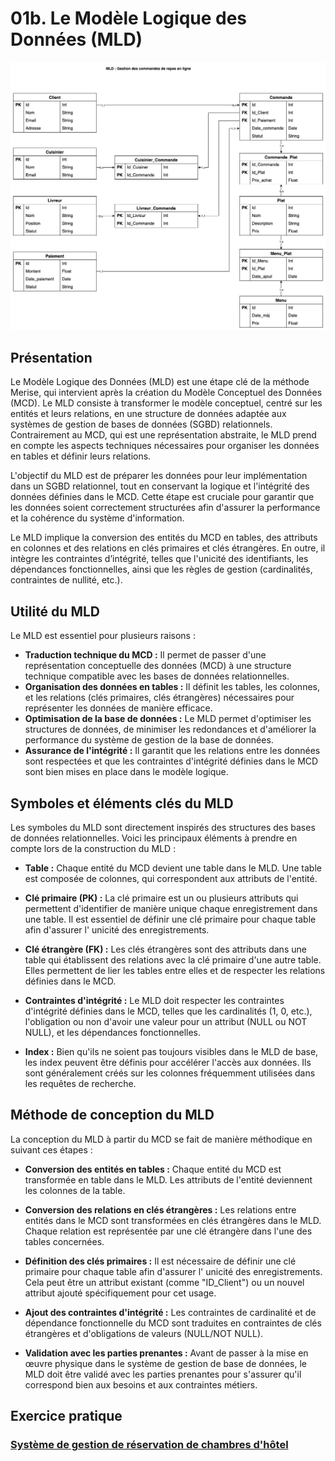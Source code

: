 # 01b. Le Modèle Logique des Données (MLD)

![03-example.png](../images/03-example.png)

## Présentation

Le Modèle Logique des Données (MLD) est une étape clé de la méthode Merise, qui intervient après la création du Modèle
Conceptuel des Données (MCD). Le MLD consiste à transformer le modèle conceptuel, centré sur les entités et leurs
relations, en une structure de données adaptée aux systèmes de gestion de bases de données (SGBD) relationnels.
Contrairement au MCD, qui est une représentation abstraite, le MLD prend en compte les aspects techniques nécessaires
pour organiser les données en tables et définir leurs relations.

L'objectif du MLD est de préparer les données pour leur implémentation dans un SGBD relationnel, tout en conservant la
logique et l'intégrité des données définies dans le MCD. Cette étape est cruciale pour garantir que les données soient
correctement structurées afin d'assurer la performance et la cohérence du système d'information.

Le MLD implique la conversion des entités du MCD en tables, des attributs en colonnes et des relations en clés primaires
et clés étrangères. En outre, il intègre les contraintes d’intégrité, telles que l'unicité des identifiants, les
dépendances fonctionnelles, ainsi que les règles de gestion (cardinalités, contraintes de nullité, etc.).

## Utilité du MLD

Le MLD est essentiel pour plusieurs raisons :

- **Traduction technique du MCD :** Il permet de passer d'une représentation conceptuelle des données (MCD) à une
  structure technique compatible avec les bases de données relationnelles.
- **Organisation des données en tables :** Il définit les tables, les colonnes, et les relations (clés primaires, clés
  étrangères) nécessaires pour représenter les données de manière efficace.
- **Optimisation de la base de données :** Le MLD permet d'optimiser les structures de données, de minimiser les
  redondances et d'améliorer la performance du système de gestion de la base de données.
- **Assurance de l'intégrité :** Il garantit que les relations entre les données sont respectées et que les contraintes
  d'intégrité définies dans le MCD sont bien mises en place dans le modèle logique.

## Symboles et éléments clés du MLD

Les symboles du MLD sont directement inspirés des structures des bases de données relationnelles. Voici les principaux
éléments à prendre en compte lors de la construction du MLD :

- **Table :** Chaque entité du MCD devient une table dans le MLD. Une table est composée de colonnes, qui correspondent
  aux attributs de l'entité.

- **Clé primaire (PK) :** La clé primaire est un ou plusieurs attributs qui permettent d'identifier de manière unique
  chaque enregistrement dans une table. Il est essentiel de définir une clé primaire pour chaque table afin d'assurer l'
  unicité des enregistrements.

- **Clé étrangère (FK) :** Les clés étrangères sont des attributs dans une table qui établissent des relations avec la
  clé primaire d'une autre table. Elles permettent de lier les tables entre elles et de respecter les relations définies
  dans le MCD.

- **Contraintes d'intégrité :** Le MLD doit respecter les contraintes d'intégrité définies dans le MCD, telles que les
  cardinalités (1, 0, etc.), l'obligation ou non d'avoir une valeur pour un attribut (NULL ou NOT NULL), et les
  dépendances fonctionnelles.

- **Index :** Bien qu'ils ne soient pas toujours visibles dans le MLD de base, les index peuvent être définis pour
  accélérer l'accès aux données. Ils sont généralement créés sur les colonnes fréquemment utilisées dans les requêtes de
  recherche.

## Méthode de conception du MLD

La conception du MLD à partir du MCD se fait de manière méthodique en suivant ces étapes :

- **Conversion des entités en tables :** Chaque entité du MCD est transformée en table dans le MLD. Les attributs de
  l'entité deviennent les colonnes de la table.

- **Conversion des relations en clés étrangères :** Les relations entre entités dans le MCD sont transformées en clés
  étrangères dans le MLD. Chaque relation est représentée par une clé étrangère dans l'une des tables concernées.

- **Définition des clés primaires :** Il est nécessaire de définir une clé primaire pour chaque table afin d'assurer l'
  unicité des enregistrements. Cela peut être un attribut existant (comme "ID_Client") ou un nouvel attribut ajouté
  spécifiquement pour cet usage.

- **Ajout des contraintes d'intégrité :** Les contraintes de cardinalité et de dépendance fonctionnelle du MCD sont
  traduites en contraintes de clés étrangères et d'obligations de valeurs (NULL/NOT NULL).

- **Validation avec les parties prenantes :** Avant de passer à la mise en œuvre physique dans le système de gestion de
  base de données, le MLD doit être validé avec les parties prenantes pour s'assurer qu'il correspond bien aux besoins
  et aux contraintes métiers.

## Exercice pratique

### [Système de gestion de réservation de chambres d'hôtel](../Exercices/%C3%89nonc%C3%A9/01b%20-%20Le%20Mod%C3%A8le%20Logique%20des%20Donn%C3%A9es%20-%20Exercice%202.md)
